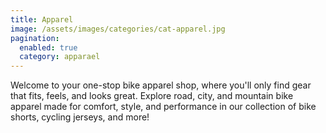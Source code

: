 ```yaml
---
title: Apparel
image: /assets/images/categories/cat-apparel.jpg
pagination: 
  enabled: true
  category: apparael
---
```


Welcome to your one-stop bike apparel shop, where you'll only find gear that fits, feels, and looks great. Explore road, city, and mountain bike apparel made for comfort, style, and performance in our collection of bike shorts, cycling jerseys, and more!
